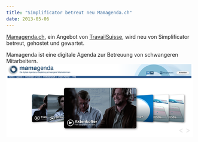 ```yaml
---
title: "Simplificator betreut neu Mamagenda.ch"
date: 2013-05-06
---
```


[Mamagenda.ch](http://www.mamagenda.ch/), ein Angebot von [TravailSuisse](http://www.travailsuisse.ch/), wird neu von Simplificator betreut, gehostet und gewartet.

Mamagenda ist eine digitale Agenda zur Betreuung von schwangeren Mitarbeitern.![](images/tumblr_inline_mm7wxvyITk1qz4rgp.png)
